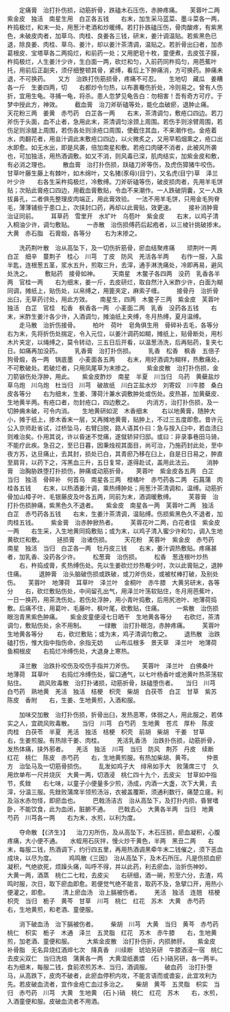 <!-- { "loadSidebar": true } -->
　　定痛膏　治打扑伤损，动筋折骨，跌磕木石压伤，赤肿疼痛。　　芙蓉叶二两　紫金皮　独活　南星生用　白芷各五钱　　右末，加生采马蓝菜、墨斗菜各一两，杵捣极烂，和末一处，用葱汁老酒和炒暖缚。若打扑跌磕压伤，骨肉酸疼，有紫黑色，未破皮肉者，加草乌、肉桂、良姜各三钱，研末，姜汁调温贴。若紫黑色已退，除良姜、肉桂、草乌、姜汁，却以姜汁茶清调，温贴之。若折骨出臼者，加赤葛根皮、宝塔草各二两捣烂，和前药一处；又用肥皂十枚，童便煮，去皮弦子膜，杵捣极烂，人生姜汁少许，生白面一两，砍烂和匀，入前药同杵捣匀，用芭蕉叶托，用前后正副夹，须仔细整顿其骨，紧缚，看后上下肿痛消，方可换药。肿痛未退，不可换药。　　又方　治跌打伤筋损骨，疼痛不可忍。　　生地切　藏瓜　姜糟各一斤　生姜四两，切　　右都炒令匀热，以布裹罨伤折处，冷则易之。曾有人伤折，宜用生龟。寻捕一龟，将杀。患人忽梦见龟告白：勿相害！吾有奇方可疗。于梦中授此方，神效。
　　截血膏　治刀斧斫磕等处，能化血破瘀，退肿止痛。　　天花粉三两　姜黄　赤芍药　白芷各一两　　右末，茶清调匀，敷疮口四边。若刀斧伤于头面，血不止者，急用此末，茶清调匀涂颈上周围。若伤手则涂臂周围，若伤足则涂腿上周围，若伤各处则涂疮口周围，使截住其血，不来潮作也。金疮着水，肉翻花者，用韭汁调此末敷疮口四边，以火微炙之，又用早稻烟熏之，疮口出水即愈。如无水出，即是风袭，倍加南星和敷。若疮口肉硬不消者，此被风所袭也，可加独活，用热酒调敷。如又不消，则风毒已深，肌肉结实，加紫金皮和敷，有必消之理也。
　　散血膏　治打扑伤损，趺磕刀斧等伤，及虎伤獐猪牛咬伤。　　甘草叶藤生藤上有棘叶，如木绵叶，又名猪(豕母)(目宁)，又名虎(目宁)草　泽兰叶少许　　右各生采杵捣极烂，冷敷缚。刀斧斫磕等伤，破皮损肉者，先用羊毛饼贴；次贴此膏疮口四边，用截血膏敷贴，令血不来潮作。一人跌破阴囊，又一人跌拔鼻孔，二者俱先整理皮肉端正，用此膏效验。　一法不用羊毛饼，只用金毛狗脊毛，薄薄铺些于患口上，次挟封口药，再却以此膏贴，效更速。
　　接补消肿膏　治证同前。
　　耳草药　雪里开　水圹叶　乌苞叶　紫金皮　　右末，以鸡子清入桐油少许，调匀敷贴。
　　一赤散　治伤损傅药后起疱者，以三棱针挑破掺末。　　大黄　赤石脂　石膏煅，各等分
　　右为末掺之。

　　洗药荆叶散　治从高坠下，及一切伤折筋骨，瘀血结聚疼痛　　顽荆叶一两　白芷　细辛　蔓荆子　桂心　川芎　丁皮　防风　羌活各半两　　右作一服，入盐半匙，连根葱五茎，浆水五升，煎取三升，去滓，通手淋洗痛处，冷即再易，避风处洗之。
　　敷贴药　接骨如神。
　　天南星　木鳖子各四两　没药　乳香各半两　官桂一两　　右为细末，姜一斤，去皮研烂，取自然汁入米酢少许，白面为糊同调，摊纸上，贴伤处，以帛缚之，用篦夹定，麻索子缠。
　　接骨丹　治折骨出臼，无草药讨处，用此方效。　　南星生，四两　木鳖子三两　紫金皮　芙蓉叶　独活　白芷　官桂　松香　枫香各一两　小麦面二两　乳香　没药各五钱　　右末，米酢生姜汁各少许，入酒调匀，摊油纸上夹缚，冬月热缚，夏月温缚。
　　走马散　治折伤接骨。
　　柏叶　荷叶　皂角俱生用　骨碎补去毛，各等分　　右为末，先将折伤处揣定，令入元位，以姜汁调药如糊，摊纸上，贴骨断处，用杉木片夹定，以绳缚之，莫令转动，三五日后开看，以温葱汤洗，后再贴药，复夹七日。如痛再加没药。
　　乳香膏　治打扑伤损。
　　乳香　松香　枫香　五倍子　狗骨煅，各一两　锅底墨　小麦面各五两　　右末，用好酒调为糊样，热敷痛处，不可敷破处。若破烂者，只用凤尾草为末掺之。
　　紫金皮散　治打扑伤损，金刀箭镞伤处浮肿，用此。　　紫金皮酢炒　南星　半夏　川当归　乌药　黄蘗盐炒　草乌炮　川乌炮　杜当归　川芎　破故纸　川白芷盐水炒　刘寄奴　川牛膝　桑白皮各等分　　右为细末，生姜、薄荷汁兼水调敷肿处或伤处。皮热甚，加黄蘗皮、生地黄半两。有疮口者，勿封疮口，四边敷之。
　　内消方，治打扑伤损，及一切肿痈未破，可令内消。　　生地黄研如泥　木香细末
　　右以地黄膏，随肿大小，摊于纸上，掺木香末一层，又再摊地黄膏，贴肿上，不过三五度即愈。昔许元公入京师赴省试，过桥坠马，右臂臼脱，路人语其仆曰：急与按入臼中，若血渍臼则难治矣。仆用其说，许以昏迷不觉痛，遂僦轿舁归邸。或曰：非录事巷田马骑，不能疗此疾。急召之，至已日暮，因秉烛视其面目，尚可治，乃施药封此处，至中夜方苏，达旦痛止，去其封，损处已白，其青瘀乃移在臼上，自是日日易之，肿直至肩背，以药下之，泻黑血三升，五日复常，遂得赴试，盖用此法云。
　　消肿膏　治胸胁跌堕打扑损伤，肿痛或动筋折骨。　　荚蓉叶　紫金皮各五两　白芷　当归　独活　骨碎补　何首乌　南星各三两　橙橘叶　赤芍药各二两　石菖蒲　肉桂各五钱　　右末，以热酒姜汁调，乘热缚肿处；用葱汁茶清调和，温缚。动筋折骨加山樟子叶、毛银藤皮及叶各五两，同前为末，酒调暖敷缚。
　　芙蓉膏　治打扑伤损肿痛，紫黑色久不退者。　　紫金皮　南星各一两　芙蓉叶二两　独活　白芷　赤芍药各五钱　　右末，生姜汁茶清调，温贴缚。伤损紫黑色久不退者，加肉桂五钱。
　　紫金膏　治赤肿掀热者。
　　芙蓉花叶二两，白花者佳　紫金皮一两　　右生采，入生地黄同捣敷贴；或为末，以鸡子清入蜜少许和匀，调入生地黄砍烂和敷。
　　拯损膏　治诸伤损。
　　天花粉　芙蓉叶　紫金皮　赤芍药　南星　独活　当归　白芷各一两　牡丹皮三钱　　右末，姜汁调热敷贴。疼痛甚者，加乳香、没药各少许。
　　松葱膏　治伤损。
　　松香　葱连根叶炒热
　　右，杵捣成膏，炙热缚伤处。先以生姜砍烂炒热罨少时，次以此膏贴之，退肿住痛。
　　退肿膏　治头脑破伤损或跌破，或刀斧伤处，或被杖棒打破，及别处伤。　　芙蓉叶　地薄荷　耳草叶　泽兰叶　金桐叶　赤牛膝　大黄另研末，各等分　　右，砍烂敷贴伤处，中间留孔出气，用泽兰叶荡软贴住，冬月用芭蕉叶，　一日一换药，用茶洗伤处。若伤处浮肿，用小青叶捣敷，后用尻池叶、地薄荷捣敷。后痛不住，用葛叶、毛藤叶、枫叶尾，砍敷贴，住痛。
　　一紫散　治伤损眼泡青黑紫色肿痛。　　紫金皮童便浸七日晒干　生地黄各等分　　右砍烂，茶清调匀，敷贴伤处，余不用制。
　　一绿散　治打扑眼泡，赤肿疼痛。
　　芙蓉叶　生地黄各等分
　　右，砍烂敷贴；或为末，鸡子清调匀敷之。
　　退热散　治跌磕打伤，惟大指中指伤命，余指无妨　　山布瓜根多　景天草　泽兰叶　地薄荷　鱼桐根皮　　右捣烂冷缚伤处，大退身上寒热。

　　泽兰散　治跌扑咬伤及咬伤手指并刀斧伤。　　芙蓉叶　泽兰叶　白佛桑叶　地薄荷　耳草叶　　右捣烂冷缚伤处，留口通气，以七叶杨香叶或池黄叶热茶荡软贴住。
　　疏风败毒散　治打扑诸损，动筋折骨，趺磕堕伤者。　　当归　川芎　白芍药　熟地黄　羌活　独活　桔梗　枳壳　柴胡　白茯苓　白芷　甘草　紫苏　陈皮　香附　　右，生姜、生地黄煎，入酒和服。

　　加味交加散　治打扑伤损，折骨出臼，发热恶寒，体弱之人，用此服之，若体实之人，宜疏风败毒散。　　当归　川芎　白芍药　生地黄　苍朮　厚朴　陈皮　肉桂　白茯苓　半夏　羌活　独活　桔梗　枳壳　前胡　柴胡　干姜　甘草　　右，生姜煎服。有热除干姜、肉桂。
　　羌活乳香汤　治跌扑伤损，动筋折骨，发热体痛，挟外邪者。　　羌活　独活　川芎　当归　防风　荆芥　丹皮　续断　红花　桃仁　陈皮　赤芍药　　右，生地黄煎服。有热加柴胡、黄芩。
　　仲景方　治坠马及一切筋骨损伤。
　　乱发如鸡子大　绯帛如手大　败蒲席三寸　久用炊单布一尺并烧灰　大黄一两，切酒浸　桃仁四十九个，去皮尖　甘草如中指节，炙銼　　右七味，以童子小便量多少煎，汤成，内酒一大盏，次下大黄，去滓，分温三服。先銼败蒲席半领煎汤浴，衣被盖覆斯，须通利数行，痛楚立瘥。利及浴水赤勿怪，即瘀血也。
　　巴戟汤洁古　治从高坠下，及打扑内损，昏冒嗜卧，不能饮食，此为血闭，脏腑不通。　　巴戟去心　大黄各半两　当归　地黄　芍药　川芎各一两　　右为末，水煎，以利为度。

　　夺命散 【《济生》】 　治刀刃所伤，及从高坠下，木石压损，瘀血凝积，心腹疼痛，大小便不通。　　水蛭用石灰拌，慢火炒干黄色，半两　黑丑二两　　右末，每服二钱，热酒调下，约行四五里，再用热酒调黑牵牛末二钱催之，须下恶血成块，以尽为度。
　　鸡鸣散《三因》　治从高坠下，及木石所压。凡是伤损血瘀凝积，气绝欲死，烦躁头痛，叫呼不得，并以此药，利去瘀血，治折伤神妙。　　大黄一两，酒蒸　桃仁二七粒，去皮尖　　右研细，酒一碗，煎至六分，去渣，鸡鸣时服，次日，取下瘀血即愈。若便觉气绝不能言，取药不及，急擘口开，用热小便灌之，即愈。
　　清上瘀血汤　治上膈被伤者。
　　羌活　独活　连翘　桔梗　枳壳　当归　栀子　黄芩　甘草　川芎　桃仁　红花　苏木　大黄　赤芍药　　右，生地黄煎，和老酒、童便服。

　　消下破血汤　治下膈被伤者。
　　柴胡　川芎　大黄　当归　黄芩　赤芍药　桃仁　枳实　栀子　木通　泽兰　五灵脂　红花　苏木　赤牛膝　　右，生地黄煎，加老酒、童便和服。
　　大紫金皮散　治打扑伤折，内损肺肝。　　紫金皮　补骨脂　无名异烧红酒焠七次　降真香　川续断　琥珀另研　牛膝酒浸一宿　桃仁去皮尖双仁　当归洗焙　蒲黄各一两　大黄湿纸裹煨　(石卜)硝另研，各一两半。　　右为细末，每服二钱，食前浓煎苏木、当归，酒调服。
　　破血药　治打扑堕马，从高跌下，皮肉不破者，此瘀血停积内攻，不能言语而或谵妄，此宜攻利为先。若皮破血流者，宜作金疮亡血过多治之。　　柴胡　黄芩　五灵脂　枳实　当归　赤芍药　川芎　大黄　生地黄　(石卜)硝　桃仁　红花　苏木　　右，水煎，入酒童便和服。皮破血流者不用酒。
